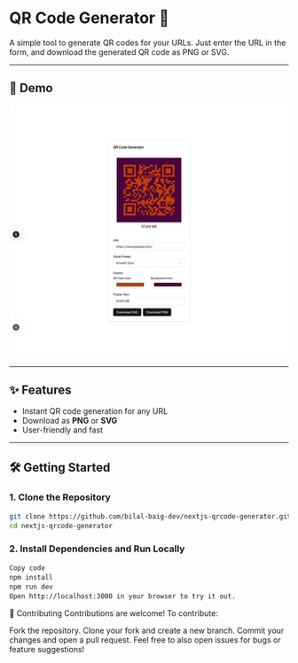 # QR Code Generator 🚀

A simple tool to generate QR codes for your URLs. Just enter the URL in the form, and download the generated QR code as PNG or SVG.

---

## 🎥 Demo

![QR Code Generator Demo](https://raw.githubusercontent.com/bilal-baig-dev/nextjs-qrcode-generator/refs/heads/main/public/demo.png)

---

## ✨ Features

- Instant QR code generation for any URL
- Download as **PNG** or **SVG**
- User-friendly and fast

---

## 🛠️ Getting Started

### 1. Clone the Repository

```bash
git clone https://github.com/bilal-baig-dev/nextjs-qrcode-generator.git
cd nextjs-qrcode-generator
```

### 2. Install Dependencies and Run Locally

```bash
Copy code
npm install
npm run dev
Open http://localhost:3000 in your browser to try it out.
```

🤝 Contributing
Contributions are welcome! To contribute:

Fork the repository.
Clone your fork and create a new branch.
Commit your changes and open a pull request.
Feel free to also open issues for bugs or feature suggestions!
